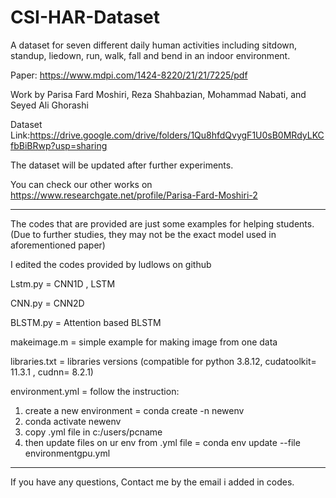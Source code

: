 # CSI-HAR-Dataset
A dataset for seven different daily human activities including sitdown, standup, liedown, run, walk,  fall and bend in an indoor environment.

Paper: https://www.mdpi.com/1424-8220/21/21/7225/pdf

Work by Parisa Fard Moshiri, Reza Shahbazian, Mohammad Nabati, and Seyed Ali Ghorashi

Dataset Link:https://drive.google.com/drive/folders/1Qu8hfdQvygF1U0sB0MRdyLKCfbBiBRwp?usp=sharing

The dataset will be updated after further experiments.

You can check our other works on https://www.researchgate.net/profile/Parisa-Fard-Moshiri-2

----------------------------------------------------------------------------------------------------------------------------------------------

The codes that are provided are just some examples for helping students. (Due to further studies, they may not be the exact model used in aforementioned paper)

I edited the codes provided by ludlows on github

Lstm.py = CNN1D , LSTM

CNN.py = CNN2D

BLSTM.py = Attention based BLSTM

makeimage.m = simple example for making image from one data

libraries.txt = libraries versions (compatible for python 3.8.12, cudatoolkit= 11.3.1 , cudnn= 8.2.1)

environment.yml = follow the instruction:

1) create a new environment = conda create -n newenv 
2) conda activate newenv
3) copy .yml file in c:/users/pcname
4) then update files on ur env from .yml file = conda env update --file environmentgpu.yml

------------------------------------------------------------------------------------------------------------------------------------------------
If you have any questions, Contact me by the email i added in codes.



